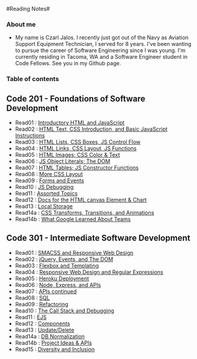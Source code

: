 #Reading Notes#


### About me ###
* My name is Czarl Jalos. I recently just got out of the Navy as Aviation Support Equipment Technician, I served for 8 years. I've been wanting to pursue the career of Software Engineering since I was young. I'm currently residing in Tacoma, WA and a Software Engineer student in Code Fellows. See you in my Github page.

### Table of contents ###

## Code 201 - Foundations of Software Development ##

* Read01  : [Introductory HTML and JavaScript](https://cfjalos.github.io/Reading-Notes/201/class-01)
* Read02  : [HTML Text, CSS Introduction, and Basic JavaScript Instructions](https://cfjalos.github.io/Reading-Notes/201/class-02)
* Read03  : [HTML Lists, CSS Boxes, JS Control Flow](https://cfjalos.github.io/Reading-Notes/201/class-03)
* Read04  : [HTML Links, CSS Layout, JS Functions](https://cfjalos.github.io/Reading-Notes/201/class-04)
* Read05  : [HTML Images; CSS Color & Text](https://cfjalos.github.io/Reading-Notes/201/class-05)
* Read06  : [JS Object Literals; The DOM](https://cfjalos.github.io/Reading-Notes/201/class-06)
* Read07  : [HTML Tables; JS Constructor Functions](https://cfjalos.github.io/Reading-Notes/201/class-07)
* Read08  : [More CSS Layout](https://cfjalos.github.io/Reading-Notes/201/class-08)
* Read09  : [Forms and Events](https://cfjalos.github.io/Reading-Notes/201/class-09)
* Read10  : [JS Debugging](https://cfjalos.github.io/Reading-Notes/201/class-10)
* Read11  : [Assorted Topics](https://cfjalos.github.io/Reading-Notes/201/class-11)
* Read12  : [Docs for the HTML canvas Element & Chart](https://cfjalos.github.io/Reading-Notes/201/class-12)
* Read13  : [Local Storage]((https://cfjalos.github.io/Reading-Notes/201/class-13))
* Read14a : [CSS Transforms, Transitions, and Animations]()
* Read14b : [What Google Learned About Teams]()

## Code 301 - Intermediate Software Development ##

* Read01  : [SMACSS and Responsive Web Design](https://cfjalos.github.io/Reading-Notes/301/class-01)
* Read02  : [jQuery, Events, and The DOM](https://cfjalos.github.io/Reading-Notes/301/class-02)
* Read03  : [Flexbox and Templating](https://cfjalos.github.io/Reading-Notes/301/class-03)
* Read04  : [Responsive Web Design and Regular Expressions](https://cfjalos.github.io/Reading-Notes/301/class-04)
* Read05  : [Heroku Deployment]()
* Read06  : [Node, Express, and APIs]()
* Read07  : [APIs continued]()
* Read08  : [SQL]()
* Read09  : [Refactoring]()
* Read10  : [The Call Stack and Debugging]()
* Read11  : [EJS]()
* Read12  : [Components]()
* Read13  : [Update/Delete]()
* Read14a : [DB Normalization]()
* Read14b : [Project Ideas & APIs]()
* Read15  : [Diversity and Inclusion]()
